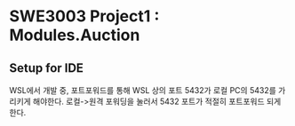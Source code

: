 # SWE3003 Project1 : Modules.Auction

## Setup for IDE
WSL에서 개발 중, 포트포워드를 통해 WSL 상의 포트 5432가 로컬 PC의 5432를 가리키게 해야한다.
로컬->원격 포워딩을 눌러서 5432 포트가 적절히 포트포워드 되게 한다.